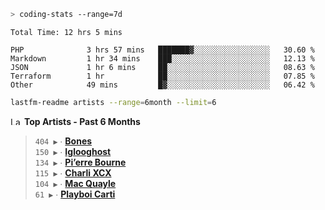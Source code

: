 ```zsh
> coding-stats --range=7d
```

<!--START_SECTION:waka-->

```text
Total Time: 12 hrs 5 mins

PHP              3 hrs 57 mins   ███████▓░░░░░░░░░░░░░░░░░   30.60 %
Markdown         1 hr 34 mins    ███░░░░░░░░░░░░░░░░░░░░░░   12.13 %
JSON             1 hr 6 mins     ██░░░░░░░░░░░░░░░░░░░░░░░   08.63 %
Terraform        1 hr            ██░░░░░░░░░░░░░░░░░░░░░░░   07.85 %
Other            49 mins         █▓░░░░░░░░░░░░░░░░░░░░░░░   06.42 %
```

<!--END_SECTION:waka-->

```zsh
lastfm-readme artists --range=6month --limit=6
```

<!--START_LASTFM_ARTISTS:{"period": "6month", "rows": 6}-->
<a href="https://last.fm" target="_blank"><img src="https://user-images.githubusercontent.com/17434202/215290617-e793598d-d7c9-428f-9975-156db1ba89cc.svg" alt="Last.fm Logo" width="18" height="13"/></a> **Top Artists - Past 6 Months**

> `404 ▶️` ∙ **[Bones](https://www.last.fm/music/Bones)**<br/>
> `150 ▶️` ∙ **[Iglooghost](https://www.last.fm/music/Iglooghost)**<br/>
> `134 ▶️` ∙ **[Pi’erre Bourne](https://www.last.fm/music/Pi%E2%80%99erre+Bourne)**<br/>
> `115 ▶️` ∙ **[Charli XCX](https://www.last.fm/music/Charli+XCX)**<br/>
> `104 ▶️` ∙ **[Mac Quayle](https://www.last.fm/music/Mac+Quayle)**<br/>
> `61 ▶️` ∙ **[Playboi Carti](https://www.last.fm/music/Playboi+Carti)**<br/>
<!--END_LASTFM_ARTISTS-->
